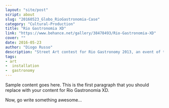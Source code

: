 ```yaml
---
layout: "site/post"
script: about
slug: "20160523_Globo_RioGastronomia-Case"
category: "Cultural-Production"
title: "Rio Gastronomia XD"
link: "https://www.behance.net/gallery/38478493/Rio-Gastronomia-XD"
cover: ""
date: 2016-05-23
author: "Diogo Russo"
description: "Street Art contest for Rio Gastronomy 2013, an event of the newspaper O Globo. The aim of the competition was to make an art show to publicize the event and unite the areas of gastronomy and art. The project included the dissemination of a competition in order to select art works that were produced in partnership with the company Dream Factory and exhibited at Lagoa Rodrigo de Freitas and Madureira Park."
tags:
- art
-  installation
-  gastronomy
---
```

 
Sample content goes here. This is the first paragraph that you should replace with your content for Rio Gastronomia XD.
 
Now, go write something awesome...
